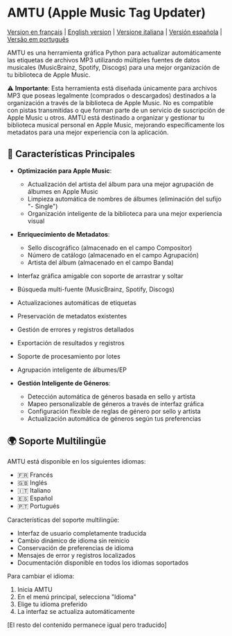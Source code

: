 # AMTU (Apple Music Tag Updater)

[Version en français](README.md) | [English version](README.en.md) | [Versione italiana](README.it.md) | [Versión española](README.es.md) | [Versão em português](README.pt.md)

AMTU es una herramienta gráfica Python para actualizar automáticamente las etiquetas de archivos MP3 utilizando múltiples fuentes de datos musicales (MusicBrainz, Spotify, Discogs) para una mejor organización de tu biblioteca de Apple Music.

⚠️ **Importante**: Esta herramienta está diseñada únicamente para archivos MP3 que poseas legalmente (comprados o descargados) destinados a la organización a través de la biblioteca de Apple Music. No es compatible con pistas transmitidas o que forman parte de un servicio de suscripción de Apple Music u otros. AMTU está destinado a organizar y gestionar tu biblioteca musical personal en Apple Music, mejorando específicamente los metadatos para una mejor experiencia con la aplicación.

## 🌟 Características Principales

- **Optimización para Apple Music**:
  - Actualización del artista del álbum para una mejor agrupación de álbumes en Apple Music
  - Limpieza automática de nombres de álbumes (eliminación del sufijo "- Single")
  - Organización inteligente de la biblioteca para una mejor experiencia visual

- **Enriquecimiento de Metadatos**:
  - Sello discográfico (almacenado en el campo Compositor)
  - Número de catálogo (almacenado en el campo Agrupación)
  - Artista del álbum (almacenado en el campo Banda)

- Interfaz gráfica amigable con soporte de arrastrar y soltar
- Búsqueda multi-fuente (MusicBrainz, Spotify, Discogs)
- Actualizaciones automáticas de etiquetas
- Preservación de metadatos existentes
- Gestión de errores y registros detallados
- Exportación de resultados y registros
- Soporte de procesamiento por lotes
- Agrupación inteligente de álbumes/EP

- **Gestión Inteligente de Géneros**:
  - Detección automática de géneros basada en sello y artista
  - Mapeo personalizable de géneros a través de interfaz gráfica
  - Configuración flexible de reglas de género por sello y artista
  - Actualización automática de géneros según tus preferencias

## 🌍 Soporte Multilingüe

AMTU está disponible en los siguientes idiomas:
- 🇫🇷 Francés
- 🇬🇧 Inglés
- 🇮🇹 Italiano
- 🇪🇸 Español
- 🇵🇹 Portugués

Características del soporte multilingüe:
- Interfaz de usuario completamente traducida
- Cambio dinámico de idioma sin reinicio
- Conservación de preferencias de idioma
- Mensajes de error y registros localizados
- Documentación disponible en todos los idiomas soportados

Para cambiar el idioma:
1. Inicia AMTU
2. En el menú principal, selecciona "Idioma"
3. Elige tu idioma preferido
4. La interfaz se actualiza automáticamente

[El resto del contenido permanece igual pero traducido]